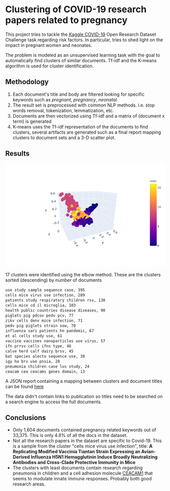 # Clustering of COVID-19 research papers related to pregnancy

This project tries to tackle the [Kaggle COVID-19](https://www.kaggle.com/allen-institute-for-ai/CORD-19-research-challenge/tasks?taskId=558) Open Research Dataset Challenge task regarding risk factors. In particular, tries to shed light on the impact in pregnant women and neonates.

The problem is modeled as an unsupervised learning task with the goal to automatically find clusters of similar documents. Tf-idf and the K-means algorithm is used for cluster identification.

## Methodology
1. Each document's title and body are filtered looking for specific keywords such as *pregnant*, *pregnancy*, *neonatal*
2. The result set is preprocessed with common NLP methods. i.e. stop words removal, tokenization, lemmatization, etc.
3. Documents are then vectorized using Tf-idf and a matrix of (document x term) is generated
4. K-means uses the Tf-idf representation of the documents to find clusters, several artifacts are generated such as a final report mapping clusters to document sets and a 3-D scatter plot.

## Results

![](output/clustering_3d.png)

17 clusters were identified using the elbow method. These are the clusters sorted (descending) by number of documents

    use study sample sequence case, 395
    cells mice virus use infection, 289
    patients study respiratory children rsv, 138
    cells mice cd il microglia, 103
    health public countries disease diseases, 90 
    piglets pig pdcov pedv pcv, 77
    zikv cells denv mice infection, 71
    pedv pig piglets strain sow, 70 
    influenza sari patients hn pandemic, 67 
    et al cells study use, 61 
    vaccine vaccines nanoparticles use virus, 57 
    ifn prrsv cells ifns type, 46
    calve herd calf dairy brsv, 45
    bat species alecto sequence use, 30 
    igy ha brv use pnsia, 28
    pneumonia children case lus study, 24
    ceacam cea ceacams genes domain, 13
    
A JSON report containing a mapping between clusters and document titles can be found [here](output/final_report.json)

The data didn't contain links to publication so titles need to be searched on a search engine to access the full documents.
    
## Conclusions

* Only 1,604 documents contained pregnancy related keywords out of 33,375. This is only 4.8% of all the docs in the dataset.
* Not all the research papers in the dataset are specific to Covid-19. This is a sample from the cluster "cells mice virus use infection", title: **A Replicating Modified Vaccinia Tiantan Strain Expressing an Avian-Derived Influenza H5N1 Hemagglutinin Induce Broadly Neutralizing Antibodies and Cross-Clade Protective Immunity in Mice** 
* The clusters with least documents contain research regarding pneumonia in children and a cell adhesion molecule [CEACAM1](https://en.wikipedia.org/wiki/CEACAM1) that seems to modulate innate immune responses. Probably both good research areas.


